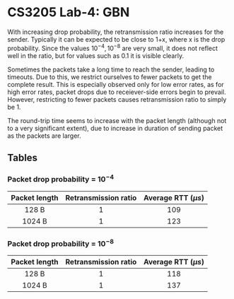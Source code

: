 # CS3205 Lab-4: GBN

With increasing drop probability, the retransmission ratio increases for the sender. Typically it can be expected to be close to 1+x, where x is the drop probability. Since the values $10^{-4}, 10^{-8}$ are very small, it does not reflect well in the ratio, but for values such as 0.1 it is visible clearly.

Sometimes the packets take a long time to reach the sender, leading to timeouts. Due to this, we restrict ourselves to fewer packets to get the complete result. This is especially observed only for low error rates, as for high error rates, packet drops due to receiever-side errors begin to prevail. However, restricting to fewer packets causes retransmission ratio to simply be 1.

The round-trip time seems to increase with the packet length (although not to a very significant extent), due to increase in duration of sending packet as the packets are larger.

## Tables

### Packet drop probability = $10^{-4}$ 

| Packet length | Retransmission ratio | Average RTT ($\mu s$)|
| :-----------: | :------------------: | :-------------------:|
| 128 B         | 1                    | 109                  |
| 1024 B        | 1                    | 123                  |

### Packet drop probability = $10^{-8}$

| Packet length | Retransmission ratio | Average RTT ($\mu s$)|
| :-----------: | :------------------: | :-------------------:|
| 128 B         | 1                    | 118                  |
| 1024 B        | 1                    | 137                  |
